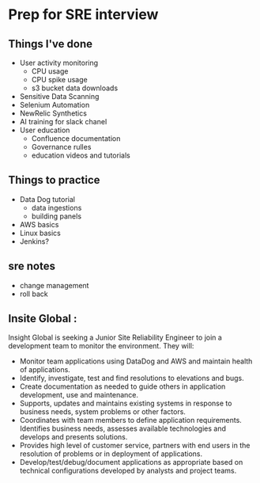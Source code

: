# Prep for SRE interview 

## Things I've done
- User activity monitoring
    - CPU usage
    - CPU spike usage
    - s3 bucket data downloads
- Sensitive Data Scanning
- Selenium Automation
- NewRelic Synthetics 
- AI training for slack chanel 
- User education
    - Confluence documentation
    - Governance rulles 
    - education videos and tutorials 

## Things to practice
- Data Dog tutorial
    - data ingestions
    - building panels 
- AWS basics
- Linux basics
- Jenkins?

## sre notes
- change management
- roll back

## Insite Global :
Insight Global is seeking a Junior Site Reliability Engineer to join a development team to monitor the environment. They will:
* Monitor team applications using DataDog and AWS and maintain health of applications.
* Identify, investigate, test and find resolutions to elevations and bugs.
* Create documentation as needed to guide others in application development, use and maintenance.
* Supports, updates and maintains existing systems in response to business needs, system problems or other factors.
* Coordinates with team members to define application requirements. Identifies business needs, assesses available technologies and develops and presents solutions.
* Provides high level of customer service, partners with end users in the resolution of problems or in deployment of applications.
* Develop/test/debug/document applications as appropriate based on technical configurations developed by analysts and project teams.